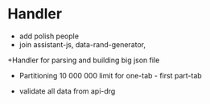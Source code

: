 # Handler

- add polish people
- join assistant-js, data-rand-generator, 


+Handler for parsing and building big json file 

- Partitioning 10 000 000 limit for one-tab - first part-tab

- validate all data from api-drg